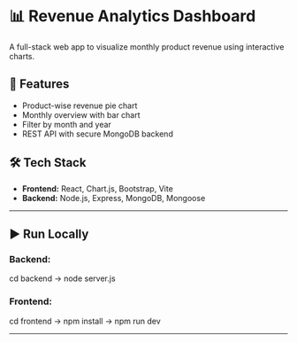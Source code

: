 
# 📊 Revenue Analytics Dashboard

A full-stack web app to visualize monthly product revenue using interactive charts.

## 🚀 Features
- Product-wise revenue pie chart
- Monthly overview with bar chart
- Filter by month and year
- REST API with secure MongoDB backend

## 🛠 Tech Stack
- **Frontend:** React, Chart.js, Bootstrap, Vite
- **Backend:** Node.js, Express, MongoDB, Mongoose
_____________________________________________________________________

## ▶️ Run Locally
### Backend:
   cd backend ->
   node server.js
### Frontend:
   cd frontend ->
   npm install ->
   npm run dev
_____________________________________________________________________

